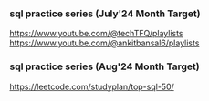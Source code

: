### sql practice series (July'24 Month Target)
https://www.youtube.com/@techTFQ/playlists                                 
https://www.youtube.com/@ankitbansal6/playlists      

### sql practice series (Aug'24 Month Target)
https://leetcode.com/studyplan/top-sql-50/
